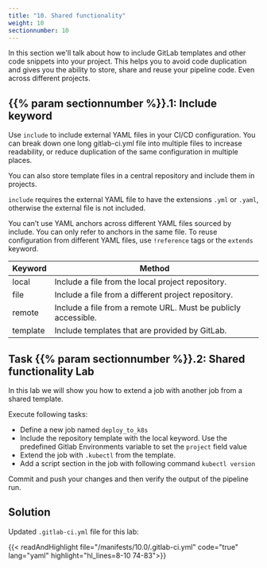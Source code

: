 ```yaml
---
title: "10. Shared functionality"
weight: 10
sectionnumber: 10
---
```


In this section we'll talk about how to include GitLab templates and other code snippets into your project.
This helps you to avoid code duplication and gives you the ability to store, share and reuse your pipeline code. Even across different projects.


## {{% param sectionnumber %}}.1: Include keyword

Use `include` to include external YAML files in your CI/CD configuration. You can break down one long gitlab-ci.yml file into multiple files to increase readability, or reduce duplication of the same configuration in multiple places.


You can also store template files in a central repository and include them in projects.

`include` requires the external YAML file to have the extensions `.yml` or `.yaml`, otherwise the external file is not included.

You can’t use YAML anchors across different YAML files sourced by include. You can only refer to anchors in the same file. To reuse configuration from different YAML files, use `!reference` tags or the `extends` keyword.

| Keyword   | Method                                                         |
|-----------|----------------------------------------------------------------|
| local     | Include a file from the local project repository.              |
| file      | Include a file from a different project repository.            |
| remote    | Include a file from a remote URL. Must be publicly accessible. |
| template  | Include templates that are provided by GitLab.                 |


## Task {{% param sectionnumber %}}.2: Shared functionality Lab

In this lab we will show you how to extend a job with another job from a shared template.

Execute following tasks:

* Define a new job named `deploy_to_k8s`
* Include the repository template with the local keyword. Use the predefined Gitlab Environments variable to set the `project` field value
* Extend the job with `.kubectl` from the template.
* Add a script section in the job with following command `kubectl version`

Commit and push your changes and then verify the output of the pipeline run.


## Solution

Updated `.gitlab-ci.yml` file for this lab:


{{< readAndHighlight file="/manifests/10.0/.gitlab-ci.yml" code="true" lang="yaml" highlight="hl_lines=8-10 74-83">}}

